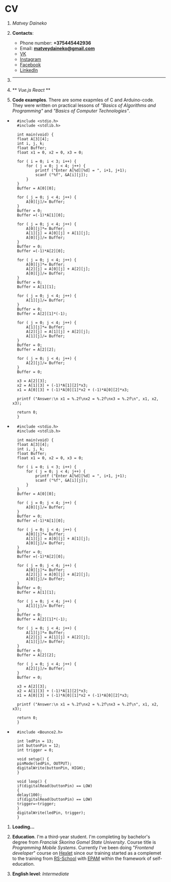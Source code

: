 # CV
1. *Matvey Daineko*

1. **Contacts**:
    * Phone number: **+375445442936**
    * Email: **matveydaineko@gmail.com**
    * [VK](https://vk.com/matvey.na_popei)
    * [Instagram](https://www.instagram.com/_._mot_._/?hl=ru)
    * [Facebook](https://www.facebook.com/matvey.daineko/)
    * [LinkedIn](https://www.linkedin.com/in/matvey-daineko-bb7542196/)

1. ** **

1. ** *Vue.js* *React* **

1. **Code examples**. 
    There are some exapmles of C and Arduino-code. They were written on practical lessons of *"Basics of Algorithms and Programming"* and *"Basics of Computer Technologies"*.


* ```
    #include <stdio.h>
    #include <stdlib.h>

    int main(void) { 
    float A[3][4]; 
    int i, j, k; 
    float Buffer; 
    float x1 = 0, x2 = 0, x3 = 0;

    for ( i = 0; i < 3; i++) { 
        for ( j = 0; j < 4; j++) { 
            printf ("Enter A[%d][%d] = ", i+1, j+1); 
            scanf ("%f", &A[i][j]);
        } 
    } 
    Buffer = A[0][0];

    for ( j = 0; j < 4; j++) { 
        A[0][j]/= Buffer; 
    } 
    Buffer = 0; 
    Buffer =(-1)*A[1][0];

    for ( j = 0; j < 4; j++) { 
        A[0][j]*= Buffer; 
        A[1][j] = A[0][j] + A[1][j]; 
        A[0][j]/= Buffer;
    } 
    Buffer = 0; 
    Buffer =(-1)*A[2][0];

    for ( j = 0; j < 4; j++) { 
        A[0][j]*= Buffer; 
        A[2][j] = A[0][j] + A[2][j]; 
        A[0][j]/= Buffer;
    } 
    Buffer = 0; 
    Buffer = A[1][1];

    for ( j = 0; j < 4; j++) { 
        A[1][j]/= Buffer; 
    }
    Buffer = 0; 
    Buffer = A[2][1]*(-1);

    for ( j = 0; j < 4; j++) { 
        A[1][j]*= Buffer; 
        A[2][j] = A[1][j] + A[2][j]; 
        A[1][j]/= Buffer;
    } 
    Buffer = 0; 
    Buffer = A[2][2];

    for ( j = 0; j < 4; j++) { 
        A[2][j]/= Buffer; 
    } 
    Buffer = 0;

    x3 = A[2][3]; 
    x2 = A[1][3] + (-1)*A[1][2]*x3; 
    x1 = A[0][3] + (-1)*A[0][1]*x2 + (-1)*A[0][2]*x3;

    printf ("Answer:\n x1 = %.2f\nx2 = %.2f\nx3 = %.2f\n", x1, x2, x3);

    return 0;
    }

    ```

* ```
    #include <stdio.h>
    #include <stdlib.h>

    int main(void) { 
    float A[3][4]; 
    int i, j, k; 
    float Buffer; 
    float x1 = 0, x2 = 0, x3 = 0;

    for ( i = 0; i < 3; i++) { 
        for ( j = 0; j < 4; j++) { 
            printf ("Enter A[%d][%d] = ", i+1, j+1); 
            scanf ("%f", &A[i][j]);
        } 
    } 
    Buffer = A[0][0];

    for ( j = 0; j < 4; j++) { 
        A[0][j]/= Buffer; 
    } 
    Buffer = 0; 
    Buffer =(-1)*A[1][0];

    for ( j = 0; j < 4; j++) { 
        A[0][j]*= Buffer; 
        A[1][j] = A[0][j] + A[1][j]; 
        A[0][j]/= Buffer;
    } 
    Buffer = 0; 
    Buffer =(-1)*A[2][0];

    for ( j = 0; j < 4; j++) { 
        A[0][j]*= Buffer; 
        A[2][j] = A[0][j] + A[2][j]; 
        A[0][j]/= Buffer;
    } 
    Buffer = 0; 
    Buffer = A[1][1];

    for ( j = 0; j < 4; j++) { 
        A[1][j]/= Buffer; 
    }
    Buffer = 0; 
    Buffer = A[2][1]*(-1);

    for ( j = 0; j < 4; j++) { 
        A[1][j]*= Buffer; 
        A[2][j] = A[1][j] + A[2][j]; 
        A[1][j]/= Buffer;
    } 
    Buffer = 0; 
    Buffer = A[2][2];

    for ( j = 0; j < 4; j++) { 
        A[2][j]/= Buffer; 
    } 
    Buffer = 0;

    x3 = A[2][3]; 
    x2 = A[1][3] + (-1)*A[1][2]*x3; 
    x1 = A[0][3] + (-1)*A[0][1]*x2 + (-1)*A[0][2]*x3;

    printf ("Answer:\n x1 = %.2f\nx2 = %.2f\nx3 = %.2f\n", x1, x2, x3);

    return 0;
    }
    ```

* ```
    #include <Bounce2.h>

    int ledPin = 13;
    int buttonPin = 12;
    int trigger = 0;  

    void setup() {
    pinMode(ledPin, OUTPUT);
    digitalWrite(buttonPin, HIGH);  
    }

    void loop() {
    if(digitalRead(buttonPin) == LOW)
    {
    delay(100);
    if(digitalRead(buttonPin) == LOW)    
    trigger=~trigger;
    }
    digitalWrite(ledPin, trigger);
    }
    ```


1. **Loading...**

1. **Education**. I'm a third-year student. I'm completing by bachelor's degree from *Francisk Skorina Gomel State University*. Course title is *Programming Mobile Systems*. Currently I've been doing "*Frontend developer*" course on [Hexlet](https://ru.hexlet.io) since our training started as a complemet to the training from [RS-School](https://rs.school/) with [EPAM](https://training.by/#!/Home?lang=ru) within the framework of self-education.

1. **English level**: *Intermediate*